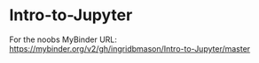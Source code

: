 # Intro-to-Jupyter
For the noobs
MyBinder URL: https://mybinder.org/v2/gh/ingridbmason/Intro-to-Jupyter/master

